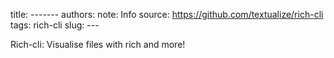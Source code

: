 title: -------
authors: 
note: Info
source: https://github.com/textualize/rich-cli
tags: rich-cli
slug: ---

Rich-cli: Visualise files with rich and more!